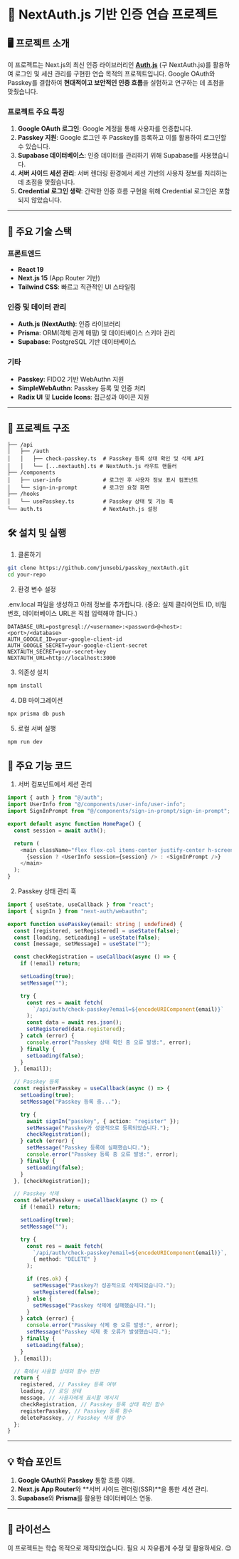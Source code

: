# 📘 NextAuth.js 기반 인증 연습 프로젝트

## 🖥️ 프로젝트 소개

이 프로젝트는 Next.js의 최신 인증 라이브러리인 [**Auth.js**](https://authjs.dev) (구 NextAuth.js)를 활용하여 로그인 및 세션 관리를 구현한 연습 목적의 프로젝트입니다. Google OAuth와 Passkey를 결합하여 **현대적이고 보안적인 인증 흐름**을 실험하고 연구하는 데 초점을 맞췄습니다.

### 프로젝트 주요 특징

1. **Google OAuth 로그인**: Google 계정을 통해 사용자를 인증합니다.
2. **Passkey 지원**: Google 로그인 후 Passkey를 등록하고 이를 활용하여 로그인할 수 있습니다.
3. **Supabase 데이터베이스**: 인증 데이터를 관리하기 위해 Supabase를 사용했습니다.
4. **서버 사이드 세션 관리**: 서버 렌더링 환경에서 세션 기반의 사용자 정보를 처리하는 데 초점을 맞췄습니다.
5. **Credential 로그인 생략**: 간략한 인증 흐름 구현을 위해 Credential 로그인은 포함되지 않았습니다.

---

## 🚀 주요 기술 스택

### 프론트엔드

- **React 19**
- **Next.js 15** (App Router 기반)
- **Tailwind CSS**: 빠르고 직관적인 UI 스타일링

### 인증 및 데이터 관리

- **Auth.js (NextAuth)**: 인증 라이브러리
- **Prisma**: ORM(객체 관계 매핑) 및 데이터베이스 스키마 관리
- **Supabase**: PostgreSQL 기반 데이터베이스

### 기타

- **Passkey**: FIDO2 기반 WebAuthn 지원
- **SimpleWebAuthn**: Passkey 등록 및 인증 처리
- **Radix UI** 및 **Lucide Icons**: 접근성과 아이콘 지원

---

## 📂 프로젝트 구조

```plaintext
├── /api
│   ├── /auth
│   │   ├── check-passkey.ts  # Passkey 등록 상태 확인 및 삭제 API
│   │   └── [...nextauth].ts # NextAuth.js 라우트 핸들러
├── /components
│   ├── user-info             # 로그인 후 사용자 정보 표시 컴포넌트
│   └── sign-in-prompt        # 로그인 요청 화면
├── /hooks
│   └── usePasskey.ts         # Passkey 상태 및 기능 훅
└── auth.ts                   # NextAuth.js 설정
```

## 🛠️ 설치 및 실행

1. 클론하기

```sh
git clone https://github.com/junsobi/passkey_nextAuth.git
cd your-repo
```

2. 환경 변수 설정

.env.local 파일을 생성하고 아래 정보를 추가합니다. (중요: 실제 클라이언트 ID, 비밀번호, 데이터베이스 URL은 직접 입력해야 합니다.)

```plaintext
DATABASE_URL=postgresql://<username>:<password>@<host>:<port>/<database>
AUTH_GOOGLE_ID=your-google-client-id
AUTH_GOOGLE_SECRET=your-google-client-secret
NEXTAUTH_SECRET=your-secret-key
NEXTAUTH_URL=http://localhost:3000
```

3. 의존성 설치

```sh
npm install
```

4. DB 마이그레이션

```sh
npx prisma db push
```

5. 로컬 서버 실행

```sh
npm run dev
```

## 🧩 주요 기능 코드

1. 서버 컴포넌트에서 세션 관리

```typescript
import { auth } from "@/auth";
import UserInfo from "@/components/user-info/user-info";
import SignInPrompt from "@/components/sign-in-prompt/sign-in-prompt";

export default async function HomePage() {
  const session = await auth();

  return (
    <main className="flex flex-col items-center justify-center h-screen">
      {session ? <UserInfo session={session} /> : <SignInPrompt />}
    </main>
  );
}
```

2. Passkey 상태 관리 훅

```typescript
import { useState, useCallback } from "react";
import { signIn } from "next-auth/webauthn";

export function usePasskey(email: string | undefined) {
  const [registered, setRegistered] = useState(false);
  const [loading, setLoading] = useState(false);
  const [message, setMessage] = useState("");

  const checkRegistration = useCallback(async () => {
    if (!email) return;

    setLoading(true);
    setMessage("");

    try {
      const res = await fetch(
        `/api/auth/check-passkey?email=${encodeURIComponent(email)}`
      );
      const data = await res.json();
      setRegistered(data.registered);
    } catch (error) {
      console.error("Passkey 상태 확인 중 오류 발생:", error);
    } finally {
      setLoading(false);
    }
  }, [email]);

  // Passkey 등록
  const registerPasskey = useCallback(async () => {
    setLoading(true);
    setMessage("Passkey 등록 중...");

    try {
      await signIn("passkey", { action: "register" });
      setMessage("Passkey가 성공적으로 등록되었습니다.");
      checkRegistration();
    } catch (error) {
      setMessage("Passkey 등록에 실패했습니다.");
      console.error("Passkey 등록 중 오류 발생:", error);
    } finally {
      setLoading(false);
    }
  }, [checkRegistration]);

  // Passkey 삭제
  const deletePasskey = useCallback(async () => {
    if (!email) return;

    setLoading(true);
    setMessage("");

    try {
      const res = await fetch(
        `/api/auth/check-passkey?email=${encodeURIComponent(email)}`,
        { method: "DELETE" }
      );

      if (res.ok) {
        setMessage("Passkey가 성공적으로 삭제되었습니다.");
        setRegistered(false);
      } else {
        setMessage("Passkey 삭제에 실패했습니다.");
      }
    } catch (error) {
      console.error("Passkey 삭제 중 오류 발생:", error);
      setMessage("Passkey 삭제 중 오류가 발생했습니다.");
    } finally {
      setLoading(false);
    }
  }, [email]);

  // 훅에서 사용할 상태와 함수 반환
  return {
    registered, // Passkey 등록 여부
    loading, // 로딩 상태
    message, // 사용자에게 표시할 메시지
    checkRegistration, // Passkey 등록 상태 확인 함수
    registerPasskey, // Passkey 등록 함수
    deletePasskey, // Passkey 삭제 함수
  };
}
```

---

## 💡 학습 포인트

1. **Google OAuth**와 **Passkey** 통합 흐름 이해.
2. **Next.js App Router**와 **서버 사이드 렌더링(SSR)**을 통한 세션 관리.
3. **Supabase**와 **Prisma**를 활용한 데이터베이스 연동.

---

## 📜 라이선스

이 프로젝트는 학습 목적으로 제작되었습니다. 필요 시 자유롭게 수정 및 활용하세요. 😊
